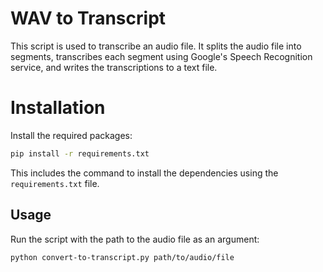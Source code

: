 # WAV to Transcript

This script is used to transcribe an audio file. It splits the audio file into segments, transcribes each segment using Google's Speech Recognition service, and writes the transcriptions to a text file.

# Installation

Install the required packages:

```bash
pip install -r requirements.txt
```

This includes the command to install the dependencies using the `requirements.txt` file.

## Usage

Run the script with the path to the audio file as an argument:

```bash
python convert-to-transcript.py path/to/audio/file
```
